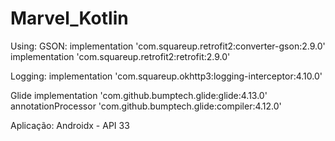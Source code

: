 # Marvel_Kotlin

Using:
GSON: 
    implementation 'com.squareup.retrofit2:converter-gson:2.9.0'
    implementation 'com.squareup.retrofit2:retrofit:2.9.0'
      
Logging:
    implementation 'com.squareup.okhttp3:logging-interceptor:4.10.0'

Glide
    implementation 'com.github.bumptech.glide:glide:4.13.0'
    annotationProcessor 'com.github.bumptech.glide:compiler:4.12.0'
    
Aplicação:
    Androidx - API 33
